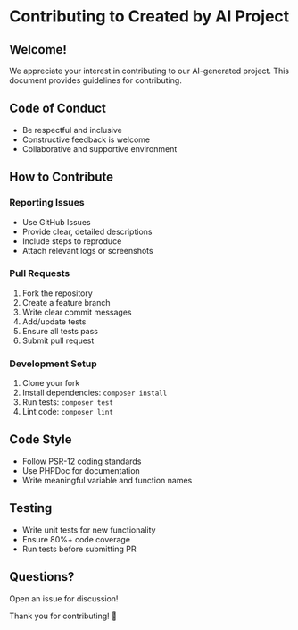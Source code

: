 # Contributing to Created by AI Project

## Welcome!
We appreciate your interest in contributing to our AI-generated project. This document provides guidelines for contributing.

## Code of Conduct
- Be respectful and inclusive
- Constructive feedback is welcome
- Collaborative and supportive environment

## How to Contribute

### Reporting Issues
- Use GitHub Issues
- Provide clear, detailed descriptions
- Include steps to reproduce
- Attach relevant logs or screenshots

### Pull Requests
1. Fork the repository
2. Create a feature branch
3. Write clear commit messages
4. Add/update tests
5. Ensure all tests pass
6. Submit pull request

### Development Setup
1. Clone your fork
2. Install dependencies: `composer install`
3. Run tests: `composer test`
4. Lint code: `composer lint`

## Code Style
- Follow PSR-12 coding standards
- Use PHPDoc for documentation
- Write meaningful variable and function names

## Testing
- Write unit tests for new functionality
- Ensure 80%+ code coverage
- Run tests before submitting PR

## Questions?
Open an issue for discussion!

Thank you for contributing! 🚀